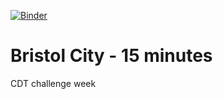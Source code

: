 [![Binder](https://mybinder.org/badge_logo.svg)](https://mybinder.org/v2/gh/firasm/RTC_test/main?urlpath=lab%2Ftree%2FDemo.ipynb)

# Bristol City - 15 minutes
CDT challenge week


